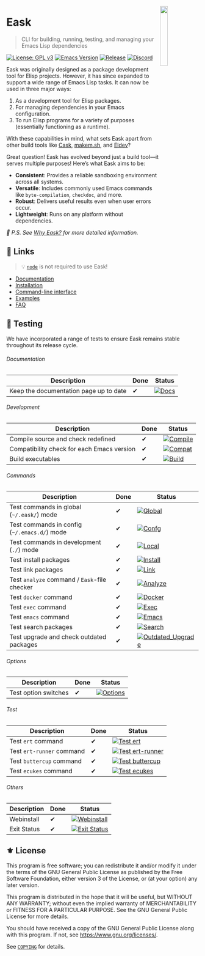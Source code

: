 <a href="#"><img align="right" src="./docs/static/logo.png" width="20%"></a>
# Eask
> CLI for building, running, testing, and managing your Emacs Lisp dependencies

[![License: GPL v3](https://img.shields.io/badge/License-GPL%20v3-green.svg)](https://www.gnu.org/licenses/gpl-3.0)
[![Emacs Version](https://img.shields.io/badge/Emacs-26.1+-7F5AB6.svg?logo=gnu%20emacs&logoColor=white)](https://www.gnu.org/software/emacs/download.html)
[![Release](https://img.shields.io/github/release/emacs-eask/cli.svg?logo=github)](https://github.com/emacs-eask/cli/releases/latest)
[![Discord](https://img.shields.io/discord/1131434607213023262?label=Discord&logo=discord&logoColor=white&color=7289DA)](https://discord.gg/E9zzjWGfFD)

Eask was originally designed as a package development tool for Elisp projects.
However, it has since expanded to support a wide range of Emacs Lisp tasks.
It can now be used in three major ways:

1. As a development tool for Elisp packages.
2. For managing dependencies in your Emacs configuration.
3. To run Elisp programs for a variety of purposes (essentially functioning as a runtime).

With these capabilities in mind, what sets Eask apart from other build tools
like [Cask][], [makem.sh][], and [Eldev][]?

Great question! Eask has evolved beyond just a build tool—it serves multiple purposes! Here’s what Eask aims to be:

- **Consistent**: Provides a reliable sandboxing environment across all systems.
- **Versatile**: Includes commonly used Emacs commands like `byte-compilation`, `checkdoc`, and more.
- **Robust**: Delivers useful results even when user errors occur.
- **Lightweight**: Runs on any platform without dependencies.

*📝 P.S. See [Why Eask?](https://emacs-eask.github.io/Getting-Started/Introduction/#-why-eask) for more detailed
information.*

## 🔗 Links
> 💡 [`node`][node] is not required to use Eask!

- [Documentation](https://emacs-eask.github.io/)
- [Installation](https://emacs-eask.github.io/Getting-Started/Install-Eask/)
- [Command-line interface](https://emacs-eask.github.io/Getting-Started/Commands-and-options/)
- [Examples](https://emacs-eask.github.io/Examples/Real-project-examples/)
- [FAQ](https://emacs-eask.github.io/FAQ/)

## 🧪 Testing

We have incorporated a range of tests to ensure Eask remains stable throughout its release cycle.

###### Documentation

| Description                            | Done | Status                                                                                                                                          |
|----------------------------------------|------|-------------------------------------------------------------------------------------------------------------------------------------------------|
| Keep the documentation page up to date | ✔    | [![Docs](https://github.com/emacs-eask/cli/actions/workflows/docs.yml/badge.svg)](https://github.com/emacs-eask/cli/actions/workflows/docs.yml) |

###### Development

| Description                                | Done | Status                                                                                                                                                   |
|--------------------------------------------|------|----------------------------------------------------------------------------------------------------------------------------------------------------------|
| Compile source and check redefined         | ✔    | [![Compile](https://github.com/emacs-eask/cli/actions/workflows/compile.yml/badge.svg)](https://github.com/emacs-eask/cli/actions/workflows/compile.yml) |
| Compatibility check for each Emacs version | ✔    | [![Compat](https://github.com/emacs-eask/cli/actions/workflows/compat.yml/badge.svg)](https://github.com/emacs-eask/cli/actions/workflows/compat.yml)    |
| Build executables                          | ✔    | [![Build](https://github.com/emacs-eask/cli/actions/workflows/build.yml/badge.svg)](https://github.com/emacs-eask/cli/actions/workflows/build.yml)       |

###### Commands

| Description                                  | Done | Status                                                                                                                                                                              |
|----------------------------------------------|------|-------------------------------------------------------------------------------------------------------------------------------------------------------------------------------------|
| Test commands in global (`~/.eask/`) mode    | ✔    | [![Global](https://github.com/emacs-eask/cli/actions/workflows/global.yml/badge.svg)](https://github.com/emacs-eask/cli/actions/workflows/global.yml)                               |
| Test commands in config (`~/.emacs.d/`) mode | ✔    | [![Confg](https://github.com/emacs-eask/cli/actions/workflows/config.yml/badge.svg)](https://github.com/emacs-eask/cli/actions/workflows/config.yml)                                |
| Test commands in development (`./`) mode     | ✔    | [![Local](https://github.com/emacs-eask/cli/actions/workflows/local.yml/badge.svg)](https://github.com/emacs-eask/cli/actions/workflows/local.yml)                                  |
| Test install packages                        | ✔    | [![Install](https://github.com/emacs-eask/cli/actions/workflows/install.yml/badge.svg)](https://github.com/emacs-eask/cli/actions/workflows/install.yml)                            |
| Test link packages                           | ✔    | [![Link](https://github.com/emacs-eask/cli/actions/workflows/link.yml/badge.svg)](https://github.com/emacs-eask/cli/actions/workflows/link.yml)                                     |
| Test `analyze` command / `Eask`-file checker | ✔    | [![Analyze](https://github.com/emacs-eask/cli/actions/workflows/analyze.yml/badge.svg)](https://github.com/emacs-eask/cli/actions/workflows/analyze.yml)                            |
| Test `docker` command                        | ✔    | [![Docker](https://github.com/emacs-eask/cli/actions/workflows/docker.yml/badge.svg)](https://github.com/emacs-eask/cli/actions/workflows/docker.yml)                               |
| Test `exec` command                          | ✔    | [![Exec](https://github.com/emacs-eask/cli/actions/workflows/exec.yml/badge.svg)](https://github.com/emacs-eask/cli/actions/workflows/exec.yml)                                     |
| Test `emacs` command                         | ✔    | [![Emacs](https://github.com/emacs-eask/cli/actions/workflows/emacs.yml/badge.svg)](https://github.com/emacs-eask/cli/actions/workflows/emacs.yml)                                  |
| Test search packages                         | ✔    | [![Search](https://github.com/emacs-eask/cli/actions/workflows/search.yml/badge.svg)](https://github.com/emacs-eask/cli/actions/workflows/search.yml)                               |
| Test upgrade and check outdated packages     | ✔    | [![Outdated_Upgrade](https://github.com/emacs-eask/cli/actions/workflows/outdated_upgrade.yml/badge.svg)](https://github.com/emacs-eask/cli/actions/workflows/outdated_upgrade.yml) |

###### Options

| Description          | Done | Status                                                                                                                                                   |
|----------------------|------|----------------------------------------------------------------------------------------------------------------------------------------------------------|
| Test option switches | ✔    | [![Options](https://github.com/emacs-eask/cli/actions/workflows/options.yml/badge.svg)](https://github.com/emacs-eask/cli/actions/workflows/options.yml) |

###### Test

| Description               | Done | Status                                                                                                                                                                           |
|---------------------------|------|----------------------------------------------------------------------------------------------------------------------------------------------------------------------------------|
| Test `ert` command        | ✔    | [![Test ert](https://github.com/emacs-eask/cli/actions/workflows/test_ert.yml/badge.svg)](https://github.com/emacs-eask/cli/actions/workflows/test_ert.yml)                      |
| Test `ert-runner` command | ✔    | [![Test ert-runner](https://github.com/emacs-eask/cli/actions/workflows/test_ert-runner.yml/badge.svg)](https://github.com/emacs-eask/cli/actions/workflows/test_ert-runner.yml) |
| Test `buttercup` command  | ✔    | [![Test buttercup](https://github.com/emacs-eask/cli/actions/workflows/test_buttercup.yml/badge.svg)](https://github.com/emacs-eask/cli/actions/workflows/test_buttercup.yml)    |
| Test `ecukes` command     | ✔    | [![Test ecukes](https://github.com/emacs-eask/cli/actions/workflows/test_ecukes.yml/badge.svg)](https://github.com/emacs-eask/cli/actions/workflows/test_ecukes.yml)             |

###### Others

| Description | Done | Status                                                                                                                                                               |
|-------------|------|----------------------------------------------------------------------------------------------------------------------------------------------------------------------|
| Webinstall  | ✔    | [![Webinstall](https://github.com/emacs-eask/cli/actions/workflows/webinstall.yml/badge.svg)](https://github.com/emacs-eask/cli/actions/workflows/webinstall.yml)    |
| Exit Status | ✔    | [![Exit Status](https://github.com/emacs-eask/cli/actions/workflows/exit_status.yml/badge.svg)](https://github.com/emacs-eask/cli/actions/workflows/exit_status.yml) |

## ⚜️ License

This program is free software; you can redistribute it and/or modify
it under the terms of the GNU General Public License as published by
the Free Software Foundation, either version 3 of the License, or
(at your option) any later version.

This program is distributed in the hope that it will be useful,
but WITHOUT ANY WARRANTY; without even the implied warranty of
MERCHANTABILITY or FITNESS FOR A PARTICULAR PURPOSE.  See the
GNU General Public License for more details.

You should have received a copy of the GNU General Public License
along with this program.  If not, see <https://www.gnu.org/licenses/>.

See [`COPYING`](./COPYING) for details.


<!-- Links -->

[Cask]: https://github.com/cask/cask
[makem.sh]: https://github.com/alphapapa/makem.sh
[Eldev]: https://github.com/doublep/eldev

[node]: https://nodejs.org/
